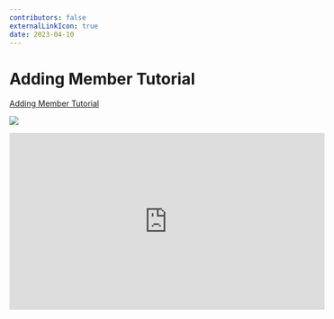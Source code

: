 ```yaml
---
contributors: false
externalLinkIcon: true
date: 2023-04-10
---
```


# Adding Member Tutorial

[Adding Member Tutorial](https://www.loom.com/share/4d06dd62b4da4f1dbb5e9753edbff4d2?sid=79b88042-b4eb-41cd-9d9c-45e05f728e90)

[![](https://markdown-videos-api.jorgenkh.no/youtube/MgH7H_wxOj0)](https://youtu.be/MgH7H_wxOj0)

<iframe
  width="560"
  height="315"
  src="https://www.loom.com/share/4d06dd62b4da4f1dbb5e9753edbff4d2?sid=79b88042-b4eb-41cd-9d9c-45e05f728e90"
  frameborder="0"
  allow="accelerometer; autoplay; clipboard-write; encrypted-media; gyroscope; picture-in-picture"
  allowfullscreen
></iframe>

